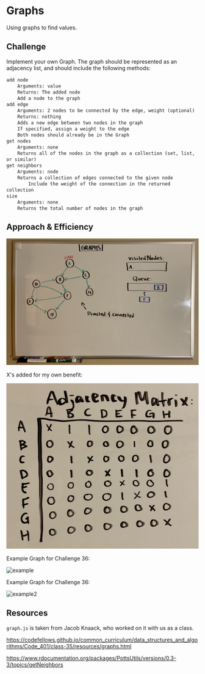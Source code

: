 # Graphs
<!-- Short summary or background information -->

Using graphs to find values.

## Challenge
<!-- Description of the challenge -->

Implement your own Graph. The graph should be represented as an adjacency list, and should include the following methods:

    add node
        Arguments: value
        Returns: The added node
        Add a node to the graph
    add edge
        Arguments: 2 nodes to be connected by the edge, weight (optional)
        Returns: nothing
        Adds a new edge between two nodes in the graph
        If specified, assign a weight to the edge
        Both nodes should already be in the Graph
    get nodes
        Arguments: none
        Returns all of the nodes in the graph as a collection (set, list, or similar)
    get neighbors
        Arguments: node
        Returns a collection of edges connected to the given node
            Include the weight of the connection in the returned collection
    size
        Arguments: none
        Returns the total number of nodes in the graph


## Approach & Efficiency
<!-- What approach did you take? Why? What is the Big O space/time for this approach? -->

![image](graphUML.jpg)

X's added for my own benefit:

![image2](graphUML2.jpg)

Example Graph for Challenge 36:

![example](https://codefellows.github.io/common_curriculum/data_structures_and_algorithms/Code_401/class-36/graph.PNG)

Example Graph for Challenge 36:

![example2](https://codefellows.github.io/common_curriculum/data_structures_and_algorithms/Code_401/class-37/GraphDay27.PNG)

## Resources
<!-- Description of each method publicly available in your Graph -->

`graph.js` is taken from Jacob Knaack, who worked on it with us as a class.

https://codefellows.github.io/common_curriculum/data_structures_and_algorithms/Code_401/class-35/resources/graphs.html

https://www.rdocumentation.org/packages/PottsUtils/versions/0.3-3/topics/getNeighbors 
